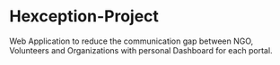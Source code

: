 # Hexception-Project
Web Application to reduce the communication gap between NGO, Volunteers and Organizations with personal Dashboard for each portal.
